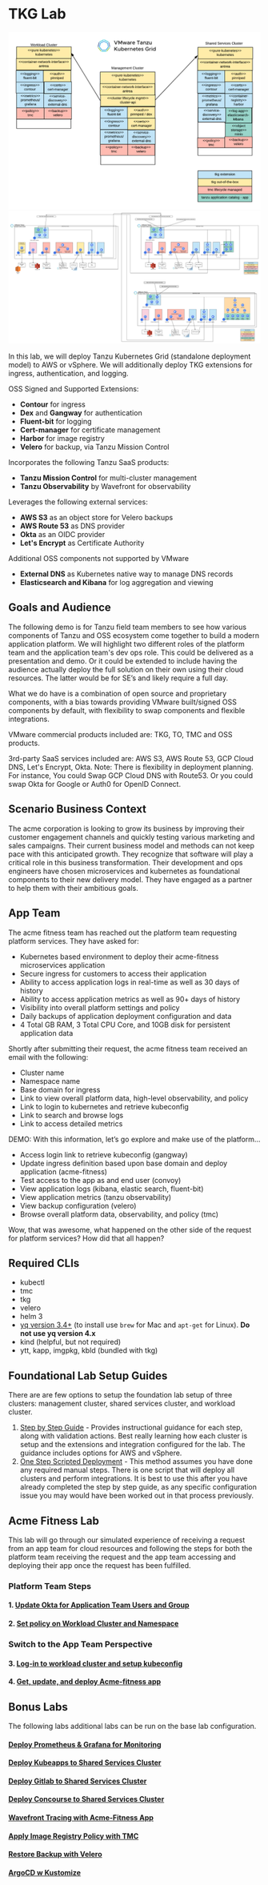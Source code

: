 # TKG Lab

![TKG Lab Base Diagram](docs/tkg-lab-base.png)
![TKG Lab Deployment Diagram](docs/tkg-deployment.png)

In this lab, we will deploy Tanzu Kubernetes Grid (standalone deployment model) to AWS or vSphere.  We will additionally deploy TKG extensions for ingress, authentication, and logging.

OSS Signed and Supported Extensions:

- **Contour** for ingress
- **Dex** and **Gangway** for authentication
- **Fluent-bit** for logging
- **Cert-manager** for certificate management
- **Harbor** for image registry
- **Velero** for backup, via Tanzu Mission Control

Incorporates the following Tanzu SaaS products:

- **Tanzu Mission Control** for multi-cluster management
- **Tanzu Observability** by Wavefront for observability

Leverages the following external services:

- **AWS S3** as an object store for Velero backups
- **AWS Route 53** as DNS provider
- **Okta** as an OIDC provider
- **Let's Encrypt** as Certificate Authority

Additional OSS components not supported by VMware
- **External DNS** as Kubernetes native way to manage DNS records
- **Elasticsearch and Kibana** for log aggregation and viewing

## Goals and Audience

The following demo is for Tanzu field team members to see how various components of Tanzu and OSS ecosystem come together to build a modern application platform.  We will highlight two different roles of the platform team and the application team's dev ops role.  This could be delivered as a presentation and demo.  Or it could be extended to include having the audience actually deploy the full solution on their own using their cloud resources. The latter would be for SE’s and likely require a full day.

What we do have is a combination of open source and proprietary components, with a bias towards providing VMware built/signed OSS components by default, with flexibility to swap components and flexible integrations.

VMware commercial products included are: TKG, TO, TMC and OSS products.

3rd-party SaaS services included are: AWS S3, AWS Route 53, GCP Cloud DNS, Let's Encrypt, Okta.  Note: There is flexibility in deployment planning.  For instance, You could Swap GCP Cloud DNS with Route53.  Or you could swap Okta for Google or Auth0 for OpenID Connect.

## Scenario Business Context

The acme corporation is looking to grow its business by improving their customer engagement channels and quickly testing various marketing and sales campaigns.  Their current business model and methods can not keep pace with this anticipated growth.  They recognize that software will play a critical role in this business transformation.  Their development and ops engineers have chosen microservices and kubernetes as foundational components to their new delivery model.  They have engaged as a partner to help them with their ambitious goals.

## App Team

The acme fitness team has reached out the platform team requesting platform services.  They have asked for:

- Kubernetes based environment to deploy their acme-fitness microservices application
- Secure ingress for customers to access their application
- Ability to access application logs in real-time as well as 30 days of history
- Ability to access application metrics as well as 90+ days of history
- Visibility into overall platform settings and policy
- Daily backups of application deployment configuration and data
- 4 Total GB RAM, 3 Total CPU Core, and 10GB disk for persistent application data

Shortly after submitting their request, the acme fitness team received an email with the following:
- Cluster name
- Namespace name
- Base domain for ingress
- Link to view overall platform data, high-level observability, and policy
- Link to login to kubernetes and retrieve kubeconfig
- Link to search and browse logs
- Link to access detailed metrics

DEMO: With this information, let’s go explore and make use of the platform…

- Access login link to retrieve kubeconfig (gangway)
- Update ingress definition based upon base domain and deploy application (acme-fitness)
- Test access to the app as and end user (convoy)
- View application logs (kibana, elastic search, fluent-bit)
- View application metrics (tanzu observability)
- View backup configuration (velero)
- Browse overall platform data, observability, and policy (tmc)

Wow, that was awesome, what happened on the other side of the request for platform services?  How did that all happen?

## Required CLIs

- kubectl
- tmc
- tkg
- velero
- helm 3
- [yq version 3.4+](https://github.com/mikefarah/yq) (to install use `brew` for Mac and `apt-get` for Linux).  **Do not use yq version 4.x**
- kind (helpful, but not required)
- ytt, kapp, imgpkg, kbld (bundled with tkg)

## Foundational Lab Setup Guides

There are are few options to setup the foundation lab setup of three clusters: management cluster, shared services cluster, and workload cluster.

1. [Step by Step Guide](docs/baseline-lab-setup/step-by-step.md) - Provides instructional guidance for each step, along with validation actions.  Best really learning how each cluster is setup and the extensions and integration configured for the lab.  The guidance includes options for AWS and vSphere.
2. [One Step Scripted Deployment](docs/baseline-lab-setup/one-step.md) - This method assumes you have done any required manual steps.  There is one script that will deploy all clusters and perform integrations.  It is best to use this after you have already completed the step by step guide, as any specific configuration issue you may would have been worked out in that process previously.

## Acme Fitness Lab

This lab will go through our simulated experience of receiving a request from an app team for cloud resources and following the steps for both the platform team receiving the request and the app team accessing and deploying their app once the request has been fulfilled.

### Platform Team Steps

#### 1. [Update Okta for Application Team Users and Group](docs/acme-fitness-lab/01_okta_setup.md)
#### 2. [Set policy on Workload Cluster and Namespace](docs/acme-fitness-lab/02_policy_acme.md)

### Switch to the App Team Perspective

#### 3. [Log-in to workload cluster and setup kubeconfig](docs/acme-fitness-lab/03-login-kubeconfig.md)
#### 4. [Get, update, and deploy Acme-fitness app](docs/acme-fitness-lab/04-deploy-app.md)

## Bonus Labs

The following labs additional labs can be run on the base lab configuration.

#### [Deploy Prometheus & Grafana for Monitoring](docs/bonus-labs/prometheus_grafana.md)
#### [Deploy Kubeapps to Shared Services Cluster](docs/bonus-labs/kubeapps.md)
#### [Deploy Gitlab to Shared Services Cluster](docs/bonus-labs/gitlab.md)
#### [Deploy Concourse to Shared Services Cluster](docs/bonus-labs/concourse.md)
#### [Wavefront Tracing with Acme-Fitness App](docs/bonus-labs/jaeger_tracing.md)
#### [Apply Image Registry Policy with TMC](docs/bonus-labs/tmc_image_policy.md)
#### [Restore Backup with Velero](docs/bonus-labs/velero_restore.md)
#### [ArgoCD w Kustomize](docs/bonus-labs/argocd-kustomize.md)
